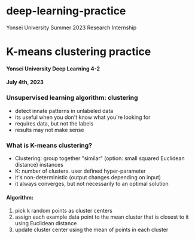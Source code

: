 # deep-learning-practice
Yonsei University Summer 2023 Research Internship


# K-means clustering practice 
#### Yonsei University Deep Learning 4-2
#### July 4th, 2023

###  Unsupervised learning algorithm: clustering
- detect innate patterns in unlabeled data
- its useful when you don't know what you're looking for
- requires data, but not the labels
- results may not make sense

### What is K-means clustering?
- Clustering: group together "similar" (option: small squared Euclidean distance) instances
- K: number of clusters. user defined hyper-parameter
- it's non-deterministic (output changes depending on input)
- it always converges, but not necessarily to an optimal solution

#### Algorithm:
1) pick k random points as cluster centers
2) assign each example data point to the mean cluster that is closest to it using Euclidean distance
3) update cluster center using the mean of points in each cluster
     
